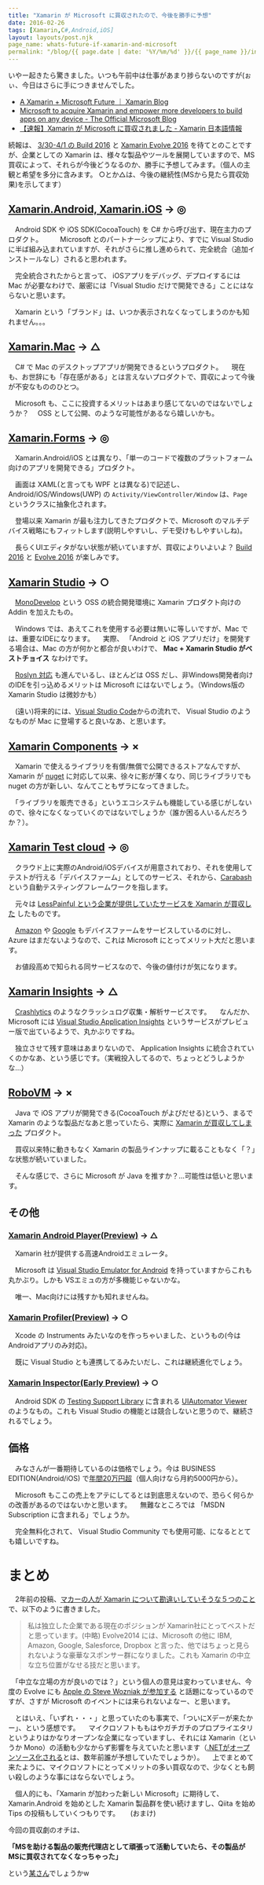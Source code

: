 ```yaml
---
title: "Xamarin が Microsoft に買収されたので、今後を勝手に予想"
date: 2016-02-26
tags: [Xamarin,C#,Android,iOS]
layout: layouts/post.njk
page_name: whats-future-if-xamarin-and-microsoft
permalink: "/blog/{{ page.date | date: '%Y/%m/%d' }}/{{ page_name }}/index.html"
---
```


いやー起きたら驚きました。いつも午前中は仕事があまり捗らないのですが(ぉぃ、今日はさらに手につきませんでした。
<!--more-->

* [A Xamarin + Microsoft Future ｜ Xamarin Blog](https://blog.xamarin.com/a-xamarin-microsoft-future/)
* [Microsoft to acquire Xamarin and empower more developers to build apps on any device - The Official Microsoft Blog](http://blogs.microsoft.com/blog/2016/02/24/microsoft-to-acquire-xamarin-and-empower-more-developers-to-build-apps-on-any-device/)
* [【速報】Xamarin が Microsoft に買収されました - Xamarin 日本語情報](http://ytabuchi.hatenablog.com/entry/2016/02/25/084553)

続報は、 [3/30-4/1 の Build 2016](http://build.microsoft.com/) と [Xamarin Evolve 2016](https://evolve.xamarin.com/) を待てとのことですが、企業としての Xamarin は、様々な製品やツールを展開していますので、MS買収によって、それらが今後どうなるのか、勝手に予想してみます。（個人の主観と希望を多分に含みます。 ○とか△は、今後の継続性(MSから見たら買収効果)を示してます）

## [Xamarin.Android, Xamarin.iOS](https://xamarin.com/platform) → ◎

　Android SDK や iOS SDK(CocoaTouch) を C# から呼び出す、現在主力のプロダクト。
　
　Microsoft とのパートナーシップにより、すでに Visual Studio に半ば組み込まれていますが、それがさらに推し進められて、完全統合（追加インストールなし）されると思われます。

　完全統合されたからと言って、 iOSアプリをデバッグ、デプロイするには Mac が必要なわけで、厳密には「Visual Studio だけで開発できる」ことにはならないと思います。

　Xamarin という「ブランド」は、いつか表示されなくなってしまうのかも知れません。。。


## [Xamarin.Mac](https://xamarin.com/platform#desktop) → △

　C# で Mac のデスクトップアプリが開発できるというプロダクト。
　現在も、お世辞にも「存在感がある」とは言えないプロダクトで、買収によって今後が不安なもののひとつ。

　Microsoft も、ここに投資するメリットはあまり感じてないのではないでしょうか？
　OSS として公開、のような可能性があるなら嬉しいかも。


## [Xamarin.Forms](https://xamarin.com/forms) → ◎

　Xamarin.Android/iOS とは異なり、「単一のコードで複数のプラットフォーム向けのアプリを開発できる」プロダクト。

　画面は XAML(と言っても WPF とは異なる)で記述し、Android/iOS/Windows(UWP) の ``Activity/ViewController/Window`` は、``Page`` というクラスに抽象化されます。

　登場以来 Xamarin が最も注力してきたプロダクトで、Microsoft のマルチデバイス戦略にもフィットします(説明しやすいし、デモ受けもしやすいしね)。

　長らくUIエディタがない状態が続いていますが、買収によりいよいよ？ [Build 2016](https://build.microsoft.com/) と [Evolve 2016](https://evolve.xamarin.com/) が楽しみです。


## [Xamarin Studio](https://xamarin.com/studio) → ○

　[MonoDevelop](http://www.monodevelop.com/) という OSS の統合開発環境に Xamarin プロダクト向けの Addin を加えたもの。

　Windows では、あえてこれを使用する必要は無いに等しいですが、Mac では、重要なIDEになります。
　実際、 「Android と iOS アプリだけ」を開発する場合は、Mac の方が何かと都合が良いわけで、 **Mac + Xamarin Studio がベストチョイス** なわけです。

　[Roslyn 対応](https://developer.xamarin.com/releases/studio/xamarin.studio_6.0/xamarin.studio_6.0/) も進んでいるし、ほとんどは OSS だし、非Windows開発者向けのIDEを引っ込めるメリットは Microsoft にはないでしょう。（Windows版の Xamarin Studio は微妙かも）

　(遠い)将来的には、[Visual Studio Code](https://www.visualstudio.com/ja-jp/products/code-vs.aspx)からの流れで、 Visual Studio のようなものが Mac に登場すると良いなあ、と思います。

## [Xamarin Components](https://components.xamarin.com/) → ×

　Xamarin で使えるライブラリを有償/無償で公開できるストアなんですが、Xamarin が [nuget](http://www.atmarkit.co.jp/fdotnet/chushin/nuget_01/nuget_01_01.html) に対応して以来、徐々に影が薄くなり、同じライブラリでも nuget の方が新しい、なんてこともザラになってきました。

　「ライブラリを販売できる」というエコシステムも機能している感じがしないので、徐々になくなっていくのではないでしょうか（誰か困る人いるんだろうか？）。

## [Xamarin Test cloud](https://xamarin.com/test-cloud) → ◎

　クラウド上に実際のAndroid/iOSデバイスが用意されており、それを使用してテストが行える「デバイスファーム」としてのサービス、それから、[Carabash](https://developer.xamarin.com/guides/testcloud/calabash/introduction-to-calabash/) という自動テスティングフレームワークを指します。

　元々は [LessPainful という企業が提供していたサービスを Xamarin が買収した](http://techcrunch.com/2013/04/16/xamarin-launches-test-cloud-automated-mobile-ui-testing-platform-acquires-mobile-test-company-lesspainful/) したものです。

　[Amazon](https://aws.amazon.com/jp/device-farm/) や [Google](https://developers.google.com/cloud-test-lab/) もデバイスファームをサービスしているのに対し、 Azure はまだないようなので、これは Microsoft にとってメリット大だと思います。

　お値段高めで知られる同サービスなので、今後の値付けが気になります。
　
## [Xamarin Insights](https://xamarin.com/insights) → △

　[Crashlytics](https://try.crashlytics.com/) のようなクラッシュログ収集・解析サービスです。
　なんだか、 Microsoft には [Visual Studio Application Insights](https://azure.microsoft.com/ja-jp/services/application-insights/) というサービスがプレビュー版で出ているようで、丸かぶりですね。

　独立させて残す意味はあまりないので、 Application Insights に統合されていくのかなあ、という感じです。（実戦投入してるので、ちょっとどうしようかな…）

## [RoboVM](https://robovm.com/) → ×

　Java で iOS アプリが開発できる(CocoaTouch がよびだせる)という、まるで Xamarin のような製品だなあと思っていたら、実際に [Xamarin が買収してしまった](https://xamarin.com/pr/xamarin-acquires-robovm) プロダクト。

　買収以来特に動きもなく Xamarin の製品ラインナップに載ることもなく「？」な状態が続いていました。

　そんな感じで、さらに Microsoft が Java を推すか？…可能性は低いと思います。

## その他

### [Xamarin Android Player(Preview)](https://developer.xamarin.com/guides/android/getting_started/installation/android-player/) → △

　Xamarin 社が提供する高速Androidエミュレータ。

　Microsoft は [Visual Studio Emulator for Android](https://www.visualstudio.com/ja-jp/features/msft-android-emulator-vs.aspx) を持っていますからこれも丸かぶり。しかも VSエミュの方が多機能じゃないかな。

 　唯一、Mac向けには残すかも知れませんね。

### [Xamarin Profiler(Preview)](https://xamarin.com/profiler) → ○

　Xcode の Instruments みたいなのを作っちゃいました、というもの(今は Androidアプリのみ対応)。

　既に Visual Studio とも連携してるみたいだし、これは継続進化でしょう。

### [Xamarin Inspector(Early Preview)](https://developer.xamarin.com/guides/cross-platform/inspector/) → ○

　Android SDK の [Testing Support Library](http://developer.android.com/intl/ja/tools/testing-support-library/index.html) に含まれる [UIAutomator Viewer](https://www.youtube.com/watch?v=uA54T6R8nhs) のようなもの。これも Visual Studio の機能とは競合しないと思うので、継続されるでしょう。

## 価格

　みなさんが一番期待しているのは価格でしょう。今は BUSINESS EDITION(Android/iOS) で[年間20万円超](https://store.xamarin.com/)（個人向けなら月約5000円から）。

　Microsoft もここの売上をアテにしてるとは到底思えないので、恐らく何らかの改善があるのではないかと思います。
　無難なところでは 「MSDN Subscription に含まれる」でしょうか。

　完全無料化されて、 Visual Studio Community でも使用可能、になるととても嬉しいですね。

# まとめ

　2年前の投稿、[マカーの人が Xamarin について勘違いしていそうな５つのこと](http://qiita.com/amay077/items/2e86b44e5f274a34b2e9) で、以下のように書きました。

> 私は独立した企業である現在のポジションが Xamarin社にとってベストだと思っています。(中略) Evolve2014 には、Microsoft の他に IBM, Amazon, Google, Salesforce, Dropbox と言った、他ではちょっと見られないような豪華なスポンサー群になりました。これも Xamarin の中立な立ち位置がなせる技だと思います。

　「中立な立場の方が良いのでは？」という個人の意見は変わっていません、今度の Evolve にも [Apple の Steve Wozniak が参加する](https://blog.xamarin.com/join-apple-co-founder-steve-wozniak-at-xamarin-evolve-2016/) と話題になっているのですが、さすが Microsoft のイベントには来られないよなー、と思います。

　とはいえ、「いずれ・・・」と思っていたのも事実で、「ついにXデーが来たかー」、という感想です。
　マイクロソフトももはやガチガチのプロプライエタリというよりはかなりオープンな企業になっていますし、それには Xamarin（というか Mono）の活動も少なからず影響を与えていたと思います（[.NETがオープンソース化される](https://msdn.microsoft.com/ja-jp/library/dn878908(v=vs.110).aspx)とは、数年前誰が予想していたでしょうか）。
　上でまとめて来たように、マイクロソフトにとってメリットの多い買収なので、少なくとも飼い殺しのような事にはならないでしょう。

　個人的にも、「Xamarin が加わった新しい Microsoft」に期待して、Xamarin.Android を始めとした Xamarin 製品群を使い続けますし、Qiita を始め Tips の投稿もしていくつもりです。
　
(おまけ)

今回の買収劇のオチは、

**「MSを助ける製品の販売代理店として頑張って活動していたら、その製品がMSに買収されてなくなっちゃった」**

という[某さん](https://twitter.com/ytabuchi/status/702634391957217280)でしょうかw
　